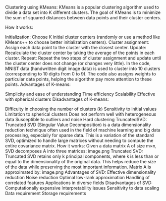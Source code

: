 Clustering using KMeans:
KMeans is a popular clustering algorithm used to divide a data set into K different clusters. The goal of KMeans is to minimize the sum of squared distances between data points and their cluster centers.

How it works:

Initialization: Choose K initial cluster centers (randomly or use a method like KMeans++ to choose better initialization centers). Cluster assignment: Assign each data point to the cluster with the closest center.
Update: Recalculate the cluster center by taking the average of the points in each cluster.
Repeat: Repeat the two steps of cluster assignment and update until the cluster center does not change (or changes very little).
In the code, MNIST data (handwritten digit image data) is used to cluster into 10 clusters (corresponding to 10 digits from 0 to 9). The code also assigns weights to particular data points, helping the algorithm pay more attention to these points.
Advantages of K-means:

Simplicity and ease of understanding
Time efficiency
Scalability
Effective with spherical clusters
Disadvantages of K-means:

Difficulty in choosing the number of clusters (k)
Sensitivity to initial values
Limitation to spherical clusters
Does not perform well with heterogeneous data
Susceptible to outliers and noise
Hard clustering
TruncatedSVD:
Truncated SVD (Singular Value Decomposition) is a data dimensionality reduction technique often used in the field of machine learning and big data processing, especially for sparse data. This is a variation of the standard SVD, optimized to handle large matrices without needing to compute the entire covariance matrix.
How it works:
Given a data matrix A of size m×n, SVD decomposes A into three matrices: image.png
Truncated SVD: Truncated SVD retains only k principal components, where k is less than or equal to the dimensionality of the original data. This helps reduce the size of the data while preserving the most important information. Matrix A is approximated by: image.png
Advantages of SVD:
Effective dimensionality reduction
Noise reduction
Optimal low-rank approximation
Handling of correlated features
Applications in diverse fields
Disadvantages of SVD:
Computationally expensive
Interpretability issues
Sensitivity to data scaling
Data requirement
Storage requirements
